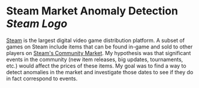 # Steam Market Anomaly Detection _*Steam Logo*_
[Steam](https://store.steampowered.com/) is the largest digital video game distribution platform. A subset of games on Steam include items that can be found in-game and sold to other players on [Steam's Community Market](https://steamcommunity.com/market/). My hypothesis was that significant events in the community (new item releases, big updates, tournaments, etc.) would affect the prices of these items. My goal was to find a way to detect anomalies in the market and investigate those dates to see if they do in fact correspond to events.

